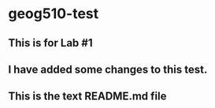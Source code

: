 # geog510-test

## This is for Lab #1

## I have added some changes to this test. 

## This is the text README.md file
